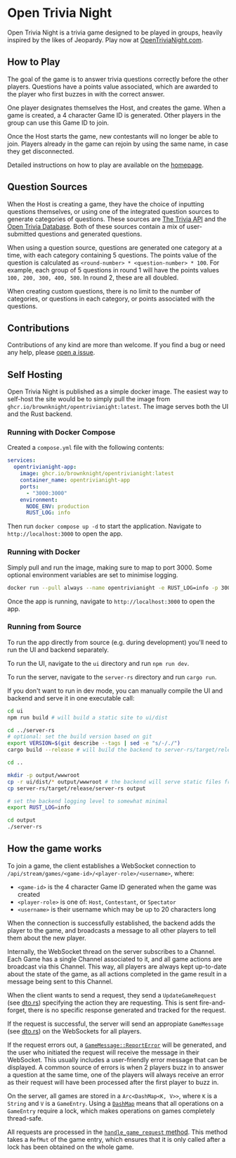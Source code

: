 # Open Trivia Night

Open Trivia Night is a trivia game designed to be played in groups, heavily inspired by the likes of Jeopardy. Play now at [OpenTriviaNight.com](https://opentrivianight.com).

## How to Play

The goal of the game is to answer trivia questions correctly before the other players. Questions have a points value associated, which are awarded to the player who first buzzes in with the correct answer.

One player designates themselves the Host, and creates the game. When a game is created, a 4 character Game ID is generated. Other players in the group can use this Game ID to join. 

Once the Host starts the game, new contestants will no longer be able to join. Players already in the game can rejoin by using the same name, in case they get disconnected.

Detailed instructions on how to play are available on the [homepage](https://opentrivianight.com).

## Question Sources

When the Host is creating a game, they have the choice of inputting questions themselves, or using one of the integrated question sources to generate categories of questions. These sources are [The Trivia API](https://the-trivia-api.com) and the [Open Trivia Database](https://opentdb.com). Both of these sources contain a mix of user-submitted questions and generated questions.

When using a question source, questions are generated one category at a time, with each category containing 5 questions. The points value of the question is calculated as `<round-number> * <question-number> * 100`. For example, each group of 5 questions in round 1 will have the points values `100, 200, 300, 400, 500`. In round 2, these are all doubled.

When creating custom questions, there is no limit to the number of categories, or questions in each category, or points associated with the questions.

## Contributions

Contributions of any kind are more than welcome. If you find a bug or need any help, please [open a issue](https://github.com/BrownKnight/OpenTriviaNight/issues/new).

## Self Hosting

Open Trivia Night is published as a simple docker image. The easiest way to self-host the site would be to simply pull the image from `ghcr.io/brownknight/opentrivianight:latest`. The image serves both the UI and the Rust backend.

### Running with Docker Compose

Created a `compose.yml` file with the following contents:

```yml
services:
  opentrivianight-app:
    image: ghcr.io/brownknight/opentrivianight:latest
    container_name: opentrivianight-app
    ports:
      - "3000:3000"
    environment:
      NODE_ENV: production
      RUST_LOG: info
```

Then run `docker compose up -d` to start the application. Navigate to `http://localhost:3000` to open the app.

### Running with Docker

Simply pull and run the image, making sure to map to port 3000. Some optional environment variables are set to minimise logging.
```sh
docker run --pull always --name opentrivianight -e RUST_LOG=info -p 3000:3000 ghcr.io/brownknight/opentrivianight:latest
```

Once the app is running, navigate to `http://localhost:3000` to open the app.


### Running from Source

To run the app directly from source (e.g. during development) you'll need to run the UI and backend separately.

To run the UI, navigate to the `ui` directory and run `npm run dev`.

To run the server, navigate to the `server-rs` directory and run `cargo run`.

If you don't want to run in dev mode, you can manually compile the UI and backend and serve it in one executable call:

```sh
cd ui
npm run build # will build a static site to ui/dist

cd ../server-rs
# optional: set the build version based on git
export VERSION=$(git describe --tags | sed -e "s/-/./")
cargo build --release # will build the backend to server-rs/target/release/server-rs

cd ..

mkdir -p output/wwwroot
cp -r ui/dist/* output/wwwroot # the backend will serve static files from a wwwroot folder located in the working directory
cp server-rs/target/release/server-rs output

# set the backend logging level to somewhat minimal
export RUST_LOG=info

cd output
./server-rs
```

## How the game works

To join a game, the client establishes a WebSocket connection to `/api/stream/games/<game-id>/<player-role>/<username>`, where:
- `<game-id>` is the 4 character Game ID generated when the game was created
- `<player-role>` is one of: `Host`, `Contestant`, or `Spectator`
- `<username>` is their username which may be up to 20 characters long

When the connection is successfully established, the backend adds the player to the game, and broadcasts a message to all other players to tell them about the new player.

Internally, the WebSocket thread on the server subscribes to a Channel. Each Game has a single Channel associated to it, and all game actions are broadcast via this Channel. This way, all players are always kept up-to-date about the state of the game, as all actions completed in the game result in a message being sent to this Channel.

When the client wants to send a request, they send a `UpdateGameRequest` (see [dto.rs](/server-rs/src/dto.rs#L58)) specifying the action they are requesting. This is sent fire-and-forget, there is no specific response generated and tracked for the request. 

If the request is successful, the server will send an appropiate `GameMessage` (see [dto.rs](/server-rs/src/dto.rs#L12)) on the WebSockets for all players. 

If the request errors out, a [`GameMessage::ReportError`](/server-rs/src/dto.rs#L22) will be generated, and the user who initiated the request will receive the message in their WebSocket. This usually includes a user-friendly error message that can be displayed. A common source of errors is when 2 players buzz in to answer a question at the same time, one of the players will always receive an error as their request will have been processed after the first player to buzz in.

On the server, all games are stored in a `Arc<DashMap<K, V>>`, where `K` is a `String` and `V` is a `GameEntry`. Using a [`DashMap`](https://docs.rs/dashmap/latest/dashmap/) means that all operations on a `GameEntry` require a lock, which makes operations on games completely thread-safe.

All requests are processed in the [`handle_game_request` method](/server-rs/src/actions.rs#L113). This method takes a `RefMut` of the game entry, which ensures that it is only called after a lock has been obtained on the whole game.
